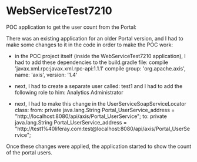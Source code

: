# WebServiceTest7210

POC application to get the user count from the Portal:

There was an existing application for an older Portal version, and I had to make some changes to it in the code in order to make the POC work:
- in the POC project itself (inside the WebServiceTest7210 application), I had to add these dependencies to the build.gradle file:
compile 'javax.xml.rpc:javax.xml.rpc-api:1.1.1'
compile group: 'org.apache.axis', name: 'axis', version: '1.4'

- next, I had to create a separate user called:  test1  and I had to add the following role to him:
Analytics Administrator

- next, I had to make this change in the UserServiceSoapServiceLocator class:
from:
    private java.lang.String Portal_UserService_address = "http://localhost:8080/api/axis/Portal_UserService";
to:
    private java.lang.String Portal_UserService_address = "http://test1%40liferay.com:test@localhost:8080/api/axis/Portal_UserService";

Once these changes were applied, the application started to show the count of the portal users.
